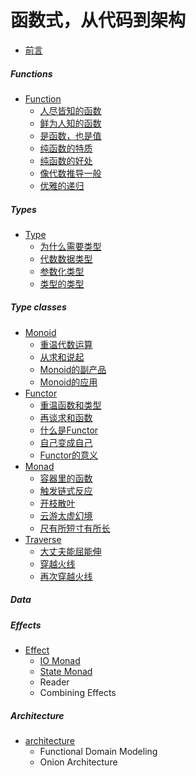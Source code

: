 # 函数式，从代码到架构

- [前言](README.md)

##### Functions
- [Function](5_function/READMD.md)
    - [人尽皆知的函数](5_function/1_function.md)
    - [鲜为人知的函数](5_function/2_advanced_func.md)
    - [是函数，也是值](5_function/3_val_def.md)
    - [纯函数的特质](5_function/4_pure_fp.md)
    - [纯函数的好处](5_function/5_why_pure_fp.md)
    - [像代数推导一般](5_function/6_fp_algebra.md)
    - [优雅的递归](5_function/7_recursion.md)

##### Types
- [Type](6_type/READMD.md)
    - [为什么需要类型](6_type/1_why_type.md)
    - [代数数据类型](6_type/2_adt.md)
    - [参数化类型](6_type/3_param_type.md)
    - [类型的类型](6_type/4_higher_kinded_type.md)

##### Type classes
- [Monoid](1_monoid/README.md)
    - [重温代数运算](1_monoid/1_revisit_algebra.md)
    - [从求和说起](1_monoid/2_sum_function.md)
    - [Monoid的副产品](1_monoid/3_semigroup.md)
    - [Monoid的应用](1_monoid/4_monoid_usage.md)
- [Functor](2_functor/README.md)
    - [重温函数和类型](2_functor/1_revisit_function.md)
    - [再谈求和函数](2_functor/2_sum_func_again.md)
    - [什么是Functor](2_functor/3_what_is_functor.md)
    - [自己变成自己](2_functor/4_endofunctor.md)
    - [Functor的意义](2_functor/5_functor_point.md)
- [Monad](3_monad/README.md)
    - [容器里的函数](3_monad/1_applicative.md)
    - [触发链式反应](3_monad/2_monad.md)
    - [开枝散叶](3_monad/3_tree_monad.md)
    - [云游太虚幻境](3_monad/4_identity.md)
    - [尺有所短寸有所长](3_monad/5_app_vs_monad.md)
- [Traverse](4_traverse/README.md)
    - [大丈夫能屈能伸](4_traverse/1_foldable.md)
    - [穿越火线](4_traverse/2_traverse.md)
    - [再次穿越火线](4_traverse/3_traverse_functor.md)

##### Data

##### Effects
- [Effect](7_effect/README.md)
    - [IO Monad](7_effect/1_io_monad.md)
    - [State Monad](7_effect/2_state_monad.md)
    - Reader
    - Combining Effects

##### Architecture
- [architecture]()
    - Functional Domain Modeling
    - Onion Architecture

